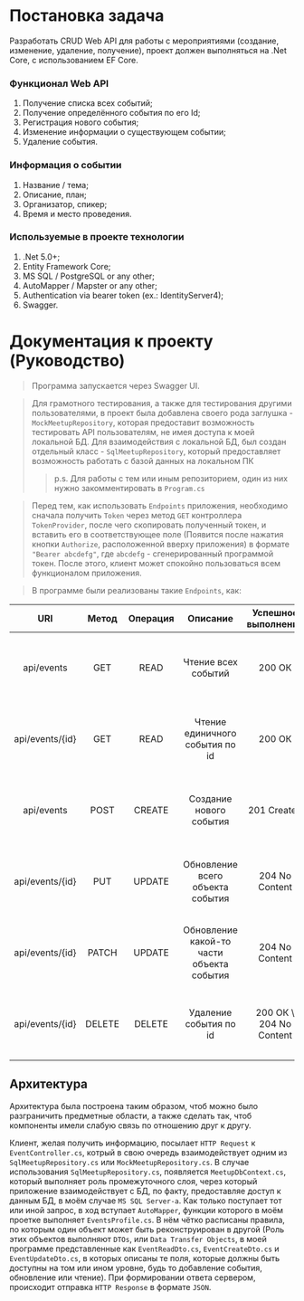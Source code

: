 # Постановка задача
Разработать CRUD Web API для работы с мероприятиями (создание, изменение, удаление, получение), проект должен выполняться на .Net Core, с использованием EF Core.

### Функционал Web API
1. Получение списка всех событий;
2. Получение определённого события по его Id;
3. Регистрация нового события;
4. Изменение информации о существующем событии;
5. Удаление события.

### Информация о событии
1. Название / тема;
2. Описание, план;
3. Организатор, спикер;
4. Время и место проведения.

### Используемые в проекте технологии
1. .Net 5.0+;
2. Entity Framework Core;
3. MS SQL / PostgreSQL or any other;
4. AutoMapper / Mapster or any other;
5. Authentication via bearer token (ex.: IdentityServer4);
6. Swagger.

# Документация к проекту (Pуководство)

>Программа запускается через Swagger UI.

>Для грамотного тестирования, а также для тестирования другими пользователями, в проект была добавлена своего рода заглушка - `MockMeetupRepository`, которая предоставит возможность тестировать API пользователям, не имея доступа к моей локальной БД.
>Для взаимодействия с локальной БД, был создан отдельный класс - `SqlMeetupRepository`, который предоставляет возможность работать с базой данных на локальном ПК
>>p.s. Для работы с тем или иным репозиторием, один из них нужно закомментировать в `Program.cs`

>Перед тем, как использовать `Endpoints` приложения, необходимо сначала получить `Token` через метод `GET` контроллера `TokenProvider`, после чего скопировать полученный токен, и вставить его в соответствующее поле (Появится после нажатия кнопки `Authorize`, расположенной вверху приложения) в формате `"Bearer abcdefg"`, где `abcdefg` - сгенерированный программой токен. После этого, клиент может спокойно пользоваться всем функционалом приложения.

>В программе были реализованы такие `Endpoints`, как:


| URI | Метод | Операция | Описание | Успешное выполнение | Ошибка
|:----------------:|:---------:|:----------------:|:----------------:|:---------:|:----------------:|
| api/events | GET | READ | Чтение всех событий | 200 ОК | 404 Bad Request / 404 Not Found |
| api/events/{id} | GET | READ | Чтение единичного события по id | 200 ОК | 404 Bad Request / 404 Not Found |
| api/events | POST | CREATE | Создание нового события | 201 Created | 404 Bad Request / 404 Not Found |
| api/events/{id} | PUT | UPDATE | Обновление всего объекта события | 204 No Content | 404 Bad Request / 404 Not Found |
| api/events/{id} | PATCH | UPDATE | Обновление какой-то части объекта события | 204 No Content | 404 Bad Request / 404 Not Found |
| api/events/{id} | DELETE | DELETE | Удаление события по id | 200 ОК \ 204 No Content | 404 Bad Request / 404 Not Found |

## Архитектура

Архитектура была построена таким образом, чтоб можно было разграничить предметные области, а также сделать так, чтоб компоненты имели слабую связь по отношению друг к другу.

Клиент, желая получить информацию, посылает `HTTP Request` к `EventController.cs`, котрый в свою очередь взаимодействует одним из `SqlMeetupRepository.cs` или `MockMeetupRepository.cs`. В случае использования `SqlMeetupRepository.cs`, появляется `MeetupDbContext.cs`, который выполняет роль промежуточного слоя, через который приложение взаимодействует с БД, по факту, предоставляе доступ к данным БД, в моём случае `MS SQL Server-а`. Как только поступает тот или иной запрос, в ход вступает `AutoMapper`, функции которого в моём проетке выполняет `EventsProfile.cs`. В нём чётко расписаны правила, по которым один объект может быть реконструирован в другой (Роль этих объектов выполняют `DTOs`, или `Data Transfer Objects`, в моей программе представленные как `EventReadDto.cs`, `EventCreateDto.cs` и `EventUpdateDto.cs`, в которых описаны те поля, которые должны быть доступны на том или ином уровне, будь то добавление события, обновление или чтение). При формировании ответа сервером, происходит отправка `HTTP Response` в формате `JSON`.
